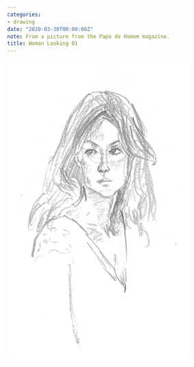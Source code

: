 ```yaml
---
categories:
- drawing
date: "2020-03-30T00:00:00Z"
note: From a picture from the Papo de Homem magazine.
title: Woman Looking 01
---
```


<img src="/assets/pages/art/images/woman-looking-01.png">
